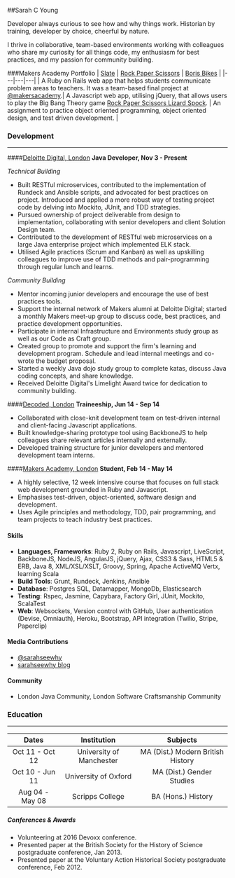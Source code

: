 ##Sarah C Young

Developer always curious to see how and why things work. Historian by training, developer by choice, cheerful by nature.

I thrive in collaborative, team-based environments working with colleagues who share my curiosity for all things code, my enthusiasm for best practices, and my passion for community building.

###Makers Academy Portfolio
| [Slate](https://github.com/slateapp/slate) | [Rock Paper Scissors](https://github.com/sarahseewhy/RockPaperScissors) | [Boris Bikes](https://github.com/sarahseewhy/boris-bike) |
|---|---|---|
| A Ruby on Rails web app that helps students communicate problem areas to teachers. It was a team-based final project at [@makersacademy](https://github.com/makersacademy).| A Javascript web app, utilising jQuery, that allows users to play the Big Bang Theory game [Rock Paper Scissors Lizard Spock](https://www.youtube.com/watch?v=iapcKVn7DdY). | An assignment to practice object oriented programming, object oriented design, and test driven development. |

### Development
---------------

####[Deloitte Digital, London](http://www.deloittedigital.com/eu/)
**Java Developer, Nov 3 - Present**

_Technical Building_
* Built RESTful microservices, contributed to the implementation of Rundeck and Ansible scripts, and advocated for best practices on project. Introduced and applied a more robust way of testing project code by delving into Mockito, JUnit, and TDD strategies.
* Pursued ownership of project deliverable from design to implementation, collaborating with senior developers and client Solution Design team.
* Contributed to the development of RESTful web microservices on a large Java enterprise project which implemented ELK stack.
* Utilised Agile practices (Scrum and Kanban) as well as upskilling colleagues to improve use of TDD methods and pair-programming through regular lunch and learns.

_Community Building_
* Mentor incoming junior developers and encourage the use of best practices tools.
* Support the internal network of Makers alumni at Deloitte Digital; started a monthly Makers meet-up group to discuss code, best practices, and practice development opportunities.
* Participate in internal Infrastructure and Environments study group as well as our Code as Craft group.
* Created group to promote and support the firm's learning and development program. Schedule and lead internal meetings and co-wrote the budget proposal.
* Started a weekly Java dojo study group to complete katas, discuss Java coding concepts, and share knowledge.
* Received Deloitte Digital's Limelight Award twice for dedication to community building.


####[Decoded, London](http://www.decoded.co/)
**Traineeship, Jun 14 - Sep 14**
* Collaborated with close-knit development team on test-driven internal and client-facing Javascript applications.
* Built knowledge-sharing prototype tool using BackboneJS to help colleagues share relevant articles internally and externally.
* Developed training structure for junior developers and mentored development team interns.

####[Makers Academy, London](http://www.makersacademy.com)
**Student, Feb 14 - May 14**
* A highly selective, 12 week intensive course that focuses on full stack web development grounded in Ruby and Javascript.
* Emphasises test-driven, object-oriented, software design and development.
* Uses Agile principles and methodology, TDD, pair programming, and team projects to teach industry best practices.

#### Skills
* __Languages, Frameworks__: Ruby 2, Ruby on Rails, Javascript, LiveScript, BackboneJS, NodeJS, AngularJS, jQuery, Ajax, CSS3 & Sass, HTML5 & ERB, Java 8, XML/XSL/XSLT, Groovy, Spring, Apache ActiveMQ Vertx, learning Scala
* __Build Tools__: Grunt, Rundeck, Jenkins, Ansible
* __Database__: Postgres SQL, Datamapper, MongoDb, Elasticsearch
* __Testing__: Rspec, Jasmine, Capybara, Factory Girl, JUnit, Mockito, ScalaTest
* __Web__: Websockets, Version control with GitHub, User authentication (Devise, Omniauth), Heroku, Bootstrap, API integration (Twilio, Stripe, Paperclip)

#### Media Contributions
* [@sarahseewhy](https://twitter.com/sarahseewhy)
* [sarahseewhy blog](https://sarahseewhy.wordpress.com)

#### Community
* London Java Community, London Software Craftsmanship Community

### Education
------------
|       Dates       |        Institution         |            Subjects                   |
| :---------------: | :------------------------: | :-----------------------------------: |
| Oct 11 - Oct 12   | University of Manchester   | MA (Dist.) Modern British History     |
| Oct 10 - Jun 11   | University of Oxford       | MA (Dist.) Gender Studies             |
| Aug 04 - May 08   | Scripps College            | BA (Hons.) History                    |

##### Conferences & Awards
- Volunteering at 2016 Devoxx conference.
- Presented paper at the British Society for the History of Science postgraduate conference, Jan 2013.
- Presented paper at the Voluntary Action Historical Society postgraduate conference, Feb 2012.
